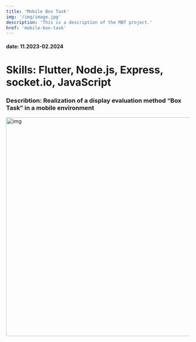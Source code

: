 ```yaml
---
title: 'Mobile Box Task'
img: '/img/image.jpg'
description: 'This is a description of the MBT project.'
href: 'mobile-box-task'
---
```


#### date: 11.2023-02.2024

# Skills: Flutter, Node.js, Express, socket.io, JavaScript

### Describtion: Realization of a display evaluation method “Box Task” in a mobile environment

<img src="/img/image.jpg" alt="img" width="600" height="600">


